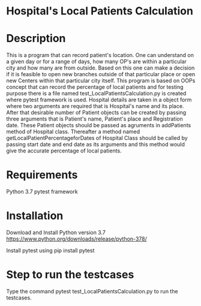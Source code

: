 # Hospital's Local Patients Calculation

# Description

This is a program that can record patient's location. One can understand on a given day or for a range of days, how many OP's are within a particular city and how many are from outside.
Based on this one can make a decision if it is feasible to open new branches outside of that particular place or open new Centers within that particular city itself.
This program is based on OOPs concept that can record the percentage of local patients and for testing purpose there is a file named test_LocalPatientsCalculation.py is created where pytest
framework is used. Hospital details are taken in a object form where two arguments are required that is Hospital's name and its place. After that desirable number of Patient objects can be created
by passing three arguments that is Patient's name, Patient's place and Registration date. These Patient objects should be passed as agruments in addPatients method of Hospital class. 
Thereafter a method named getLocalPatientPercentageforDates of Hospital Class should be called by passing start date and end date as its arguments and this method would give the accurate
percentage of local patients.


# Requirements

Python 3.7
pytest framework


# Installation

Download and Install Python version 3.7
https://www.python.org/downloads/release/python-378/

Install pytest using pip install pytest


# Step to run the testcases

Type the command pytest test_LocalPatientsCalculation.py to run the testcases.


 
